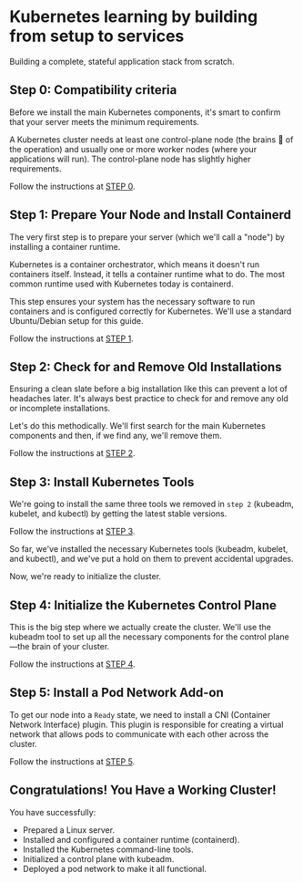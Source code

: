 # Kubernetes learning by building from setup to services
Building a complete, stateful application stack from scratch.

## Step 0: Compatibility criteria
Before we install the main Kubernetes components, it's smart to confirm that your server meets the minimum requirements.

A Kubernetes cluster needs at least one control-plane node (the brains 🧠 of the operation) and usually one or more worker nodes (where your applications will run). The control-plane node has slightly higher requirements.

Follow the instructions at [STEP 0](./step0.md).

## Step 1: Prepare Your Node and Install Containerd
The very first step is to prepare your server (which we'll call a "node") by installing a container runtime.

Kubernetes is a container orchestrator, which means it doesn't run containers itself. Instead, it tells a container runtime what to do. The most common runtime used with Kubernetes today is containerd.

This step ensures your system has the necessary software to run containers and is configured correctly for Kubernetes. We'll use a standard Ubuntu/Debian setup for this guide.

Follow the instructions at [STEP 1](./step1.md).


## Step 2: Check for and Remove Old Installations
Ensuring a clean slate before a big installation like this can prevent a lot of headaches later. It's always best practice to check for and remove any old or incomplete installations.

Let's do this methodically. We'll first search for the main Kubernetes components and then, if we find any, we'll remove them.

Follow the instructions at [STEP 2](./step2.md).


## Step 3: Install Kubernetes Tools
We're going to install the same three tools we removed in `step 2` (kubeadm, kubelet, and kubectl) by getting the latest stable versions.

Follow the instructions at [STEP 3](./step3.md).

So far, we've installed the necessary Kubernetes tools (kubeadm, kubelet, and kubectl), and we've put a hold on them to prevent accidental upgrades.

Now, we're ready to initialize the cluster. 


## Step 4: Initialize the Kubernetes Control Plane
This is the big step where we actually create the cluster. We'll use the kubeadm tool to set up all the necessary components for the control plane—the brain of your cluster.

Follow the instructions at [STEP 4](./step4.md).

## Step 5: Install a Pod Network Add-on
To get our node into a `Ready` state, we need to install a CNI (Container Network Interface) plugin. This plugin is responsible for creating a virtual network that allows pods to communicate with each other across the cluster.

Follow the instructions at [STEP 5](./step5.md).

## Congratulations! You Have a Working Cluster!
You have successfully:
* Prepared a Linux server.
* Installed and configured a container runtime (containerd).
* Installed the Kubernetes command-line tools.
* Initialized a control plane with kubeadm.
* Deployed a pod network to make it all functional.